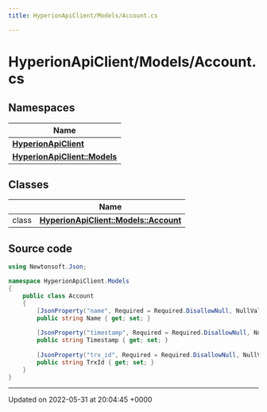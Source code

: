 ```yaml
---
title: HyperionApiClient/Models/Account.cs

---
```


# HyperionApiClient/Models/Account.cs



## Namespaces

| Name           |
| -------------- |
| **[HyperionApiClient](/Namespaces/namespace_hyperion_api_client.md)**  |
| **[HyperionApiClient::Models](/Namespaces/namespace_hyperion_api_client_1_1_models.md)**  |

## Classes

|                | Name           |
| -------------- | -------------- |
| class | **[HyperionApiClient::Models::Account](/Classes/class_hyperion_api_client_1_1_models_1_1_account.md)**  |




## Source code

```csharp
using Newtonsoft.Json;

namespace HyperionApiClient.Models
{
    public class Account 
    {
        [JsonProperty("name", Required = Required.DisallowNull, NullValueHandling = NullValueHandling.Ignore)]
        public string Name { get; set; }
    
        [JsonProperty("timestamp", Required = Required.DisallowNull, NullValueHandling = NullValueHandling.Ignore)]
        public string Timestamp { get; set; }
    
        [JsonProperty("trx_id", Required = Required.DisallowNull, NullValueHandling = NullValueHandling.Ignore)]
        public string TrxId { get; set; }
    }
}
```


-------------------------------

Updated on 2022-05-31 at 20:04:45 +0000
